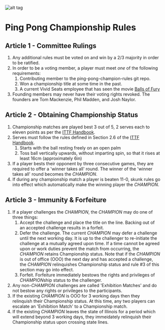 ![alt tag](https://66.media.tumblr.com/tumblr_lfp90xpDTm1qb9w8so1_250.gif)

# Ping Pong Championship Rules


## Article 1 - Committee Rulings
1. Any additional rules must be voted on and win by a 2/3 majority in order to be ratified.
2. In order to be a voting member, a player must meet *one* of the following requirements:
    1. Contributing member to the ping-pong-champion-rules git repo.
    2. Won a championship title at some time in the past.
    3. A current Vivid Seats employee that has seen the movie [Balls of Fury](http://www.imdb.com/title/tt0424823/)
3. Founding members may never have their voting rights revoked. The founders are Tom Mackenzie, Phil Madden, and Josh Naylor.

## Article 2 - Obtaining Championship Status
1. Championship matches are played best 3 out of 5, 2 serves each to eleven points as per the [ITTF Handbook](http://www.ittf.com/handbook/).
2. Serves must follow the rules defined in Section 2.6 of the [ITTF Handbook](http://www.ittf.com/handbook/).
    1. Starts with the ball resting freely on an open palm
    2. Toss ball vertically upwards, without imparting spin, so that it rises at least 16cm (approximately 6in)
3. If a player bests their opponent by three consecutive games, they are required to offer a 'winner takes all' round. The winner of the 'winner takes all' round becomes the *CHAMPION*.
4. If during any championship match a player is beaten 11-0, skunk rules go into effect which automatically make the winning player the *CHAMPION*.

## Article 3 - Immunity & Forfeiture
1. If a player challenges the *CHAMPION*, the *CHAMPION* may do one of three things:
    1. Accept the challenge and place the title on the line. Backing out of an accepted challenge results in a forfeit.
    2. Defer the challenge. The current *CHAMPION* may defer a challenge until the next working day. It is up to the challenger to re-initiate the challenge at a mutually agreed upon time. If a time cannot be agreed upon or work duties prevent the match from occurring, the *CHAMPION* retains Championship status. Note that if the *CHAMPION* is out of office (OOO) the next day and has accepted a challenge, the *CHAMPION* relinquishes Championship status and rule #3 of this section may go into effect.
    3. Forfeit. Forfeiture immediately bestows the rights and privileges of *CHAMPION*ship status to the challenger.
2. Any non-*CHAMPION* challenges are called 'Exhibition Matches' and do not bestow any rights or privileges to the participants.
3. If the existing *CHAMPION* is OOO for 3 working days then they relinquish their Championship status. At this time, any two players can escalate an 'Exhibition Match' to a Championship match.
4. If the existing *CHAMPION* leaves the state of Illinois for a period which will extend beyond 3 working days, they immeidately relinquish their Championship status upon crossing state lines.
